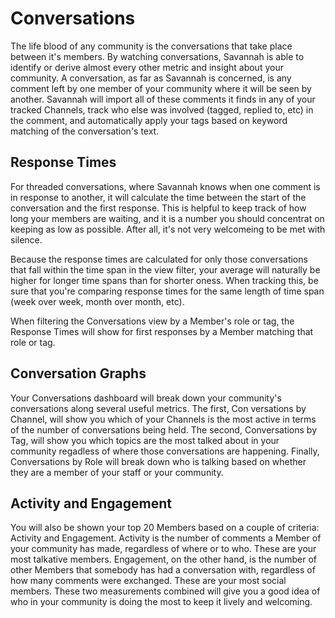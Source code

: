 # Conversations

The life blood of any community is the conversations that take place between it's members. By watching conversations, Savannah is able to identify or derive almost every other metric and insight about your community. A conversation, as far as Savannah is concerned, is any comment left by one member of your community where it will be seen by another. Savannah will import all of these comments it finds in any of your tracked Channels, track who else was involved (tagged, replied to, etc) in the comment, and automatically apply your tags based on keyword matching of the conversation's text.

## Response Times

For threaded conversations, where Savannah knows when one comment is in response to another, it will calculate the time between the start of the conversation and the first response. This is helpful to keep track of how long your members are waiting, and it is a number you should concentrat on keeping as low as possible. After all, it's not very welcomeing to be met with silence.

Because the response times are calculated for only those conversations that fall within the time span in the view filter, your average will naturally be higher for longer time spans than for shorter oness. When tracking this, be sure that you're comparing response times for the same length of time span (week over week, month over month, etc).

When filtering the Conversations view by a Member's role or tag, the Response Times will show for first responses by a Member matching that role or tag.

## Conversation Graphs

Your Conversations dashboard will break down your community's conversations along several useful metrics. The first, Con versations by Channel, will show you which of your Channels is the most active in terms of the number of conversations being held. The second, Conversations by Tag, will show you which topics are the most talked about in your community regadless of where those conversations are happening. Finally, Conversations by Role will break down who is talking based on whether they are a member of your staff or your community.

## Activity and Engagement

You will also be shown your top 20 Members based on a couple of criteria: Activity and Engagement. Activity is the number of comments a Member of your community has made, regardless of where or to who. These are your most talkative members. Engagement, on the other hand, is the number of other Members that somebody has had a conversation with, regardless of how many comments were exchanged. These are your most social members. These two measurements combined will give you a good idea of who in your community is doing the most to keep it lively and welcoming.